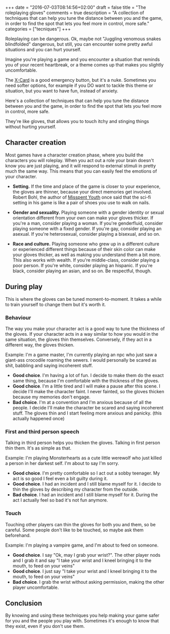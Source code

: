 +++
date = "2016-07-03T08:14:56+02:00"
draft = false
title = "The roleplaying gloves"
comments = true
description = "A collection of techniques that can help you tune the distance between you and the game, in order to find the spot that lets you feel more in control, more safe."
categories = ["tecniques"]
+++

Roleplaying can be dangerous. Ok, maybe not "Juggling venomous snakes blindfolded" dangerous, but still, you can encounter some pretty awful situations and you can hurt yourself.

Imagine you're playing a game and you encounter a situation that reminds you of your recent heartbreak, or a theme comes up that makes you slightly uncomfortable.

The [X-Card](http://tinyurl.com/x-card-rpg) is a good emergency button, but it's a nuke. Sometimes you need softer options, for example if you DO want to tackle this theme or situation, but you want to have fun, instead of anxiety.

Here's a collection of techniques that can help you tune the distance between you and the game, in order to find the spot that lets you feel more in control, more safe.

They're like gloves, that allows you to touch itchy and stinging things without hurting yourself.

<!--more-->

## Character creation
Most games have a character creation phase, where you build the characters you will roleplay. When you act out a role your brain doesn't know you are just playing, and it will respond to external stimuli in pretty much the same way. This means that you can easily feel the emotions of your character.

- **Setting.**
If the time and place of the game is closer to your experience, the gloves are thinner, because your direct memories get involved. Robert Bohl, the author of [Misspent Youth](http://misspentyouth.robertbohl.com/) once said that the sci-fi setting in his game is like a pair of shoes you use to walk on nails.

- **Gender and sexuality.**
Playing someone with a gender identity or sexual orientation different from your own can make your gloves thicker. If you're a man, consider playing a woman. If you're genderfluid, consider playing someone with a fixed gender. If you're gay, consider playing an asexual. If you're heterosexual, consider playing a bisexual, and so on.

- **Race and culture.**
Playing someone who grew up in a different culture or experienced different things because of their skin color can make your gloves thicker, as well as making you understand them a bit more. This also works with wealth. If you're middle-class, consider playing a poor person. If you're white, consider playing an hispanic. If you're black, consider playing an asian, and so on.
Be respectful, though.

## During play
This is where the gloves can be tuned moment-to-moment. It takes a while to train yourself to change them but it's worth it.

### Behaviour
The way you make your character act is a good way to tune the thickness of the gloves. If your character acts in a way similar to how you would in the same situation, the gloves thin themselves. Conversely, if they act in a different way, the gloves thicken.

Example: I'm a game master, I'm currently playing an npc who just saw a giant-ass crocodile roaming the sewers. I would personally be scared as shit, babbling and saying incoherent stuff.

- **Good choice**. I'm having a lot of fun. I decide to make them do the exact same thing, because I'm comfortable with the thickness of the gloves.
- **Good choice**. I'm a little tired and I will make a pause after this scene. I decide I'll make the character faint. I never fainted, so the gloves thicken because my memories don't engage.
- **Bad choice**. I'm at a convention and I'm anxious because of all the people. I decide I'll make the character be scared and saying incoherent stuff. The gloves thin and I start feeling more anxious and panicky. (this actually happened once)

### First and third person speech
Talking in third person helps you thicken the gloves. Talking in first person thin them. It's as simple as that.

Example: I'm playing Monsterhearts as a cute little werewolf who just killed a person in her darkest self. I'm about to say I'm sorry.

- **Good choice**. I'm pretty comfortable so I act out a sobby teenager. My act is so good I feel even a bit guilty during it.
- **Good choice**. I had an incident and I still blame myself for it. I decide to thin the gloves by describing my character from the outside.
- **Bad choice**. I had an incident and I still blame myself for it. During the act I actually feel so bad it's not fun anymore.

### Touch
Touching other players can thin the gloves for both you and them, so be careful. Some people don't like to be touched, so maybe ask them beforehand.

Example: I'm playing a vampire game, and I'm about to feed on someone.

- **Good choice**. I say "Ok, may I grab your wrist?". The other player nods and I grab it and say "I take your wrist and I kneel bringing it to the mouth, to feed on your veins"
- **Good choice**. I just say "I take your wrist and I kneel bringing it to the mouth, to feed on your veins"
- **Bad choice**. I grab the wrist without asking permission, making the other player uncomfortable.

## Conclusion
By knowing and using these techniques you help making your game safer for you and the people you play with. Sometimes it's enough to know that they exist, even if you don't use them.
